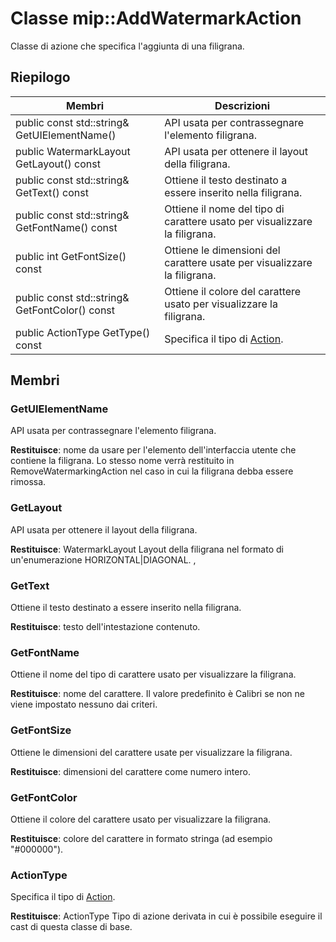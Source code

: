 # <a name="class-mipaddwatermarkaction"></a>Classe mip::AddWatermarkAction 
Classe di azione che specifica l'aggiunta di una filigrana.
  
## <a name="summary"></a>Riepilogo
 Membri                        | Descrizioni                                
--------------------------------|---------------------------------------------
 public const std::string& GetUIElementName()  |  API usata per contrassegnare l'elemento filigrana.
 public WatermarkLayout GetLayout() const  |  API usata per ottenere il layout della filigrana.
 public const std::string& GetText() const  |  Ottiene il testo destinato a essere inserito nella filigrana.
 public const std::string& GetFontName() const  |  Ottiene il nome del tipo di carattere usato per visualizzare la filigrana.
 public int GetFontSize() const  |  Ottiene le dimensioni del carattere usate per visualizzare la filigrana.
 public const std::string& GetFontColor() const  |  Ottiene il colore del carattere usato per visualizzare la filigrana.
 public ActionType GetType() const  |  Specifica il tipo di [Action](class_mip_action.md).
  
## <a name="members"></a>Membri
  
### <a name="getuielementname"></a>GetUIElementName
API usata per contrassegnare l'elemento filigrana.

  
**Restituisce**: nome da usare per l'elemento dell'interfaccia utente che contiene la filigrana. Lo stesso nome verrà restituito in RemoveWatermarkingAction nel caso in cui la filigrana debba essere rimossa.
  
### <a name="getlayout"></a>GetLayout
API usata per ottenere il layout della filigrana.

  
**Restituisce**: WatermarkLayout Layout della filigrana nel formato di un'enumerazione HORIZONTAL|DIAGONAL. ,
  
### <a name="gettext"></a>GetText
Ottiene il testo destinato a essere inserito nella filigrana.

  
**Restituisce**: testo dell'intestazione contenuto.
  
### <a name="getfontname"></a>GetFontName
Ottiene il nome del tipo di carattere usato per visualizzare la filigrana.

  
**Restituisce**: nome del carattere. Il valore predefinito è Calibri se non ne viene impostato nessuno dai criteri.
  
### <a name="getfontsize"></a>GetFontSize
Ottiene le dimensioni del carattere usate per visualizzare la filigrana.

  
**Restituisce**: dimensioni del carattere come numero intero.
  
### <a name="getfontcolor"></a>GetFontColor
Ottiene il colore del carattere usato per visualizzare la filigrana.

  
**Restituisce**: colore del carattere in formato stringa (ad esempio "#000000").
  
### <a name="actiontype"></a>ActionType
Specifica il tipo di [Action](class_mip_action.md).

  
**Restituisce**: ActionType Tipo di azione derivata in cui è possibile eseguire il cast di questa classe di base.